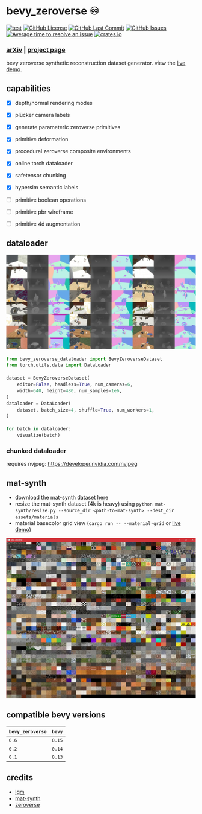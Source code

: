 # bevy_zeroverse ♾️

[![test](https://github.com/mosure/bevy_zeroverse/workflows/test/badge.svg)](https://github.com/Mosure/bevy_zeroverse/actions?query=workflow%3Atest)
[![GitHub License](https://img.shields.io/github/license/mosure/bevy_zeroverse)](https://raw.githubusercontent.com/mosure/bevy_zeroverse/main/LICENSE)
[![GitHub Last Commit](https://img.shields.io/github/last-commit/mosure/bevy_zeroverse)](https://github.com/mosure/bevy_zeroverse)
[![GitHub Issues](https://img.shields.io/github/issues/mosure/bevy_zeroverse)](https://github.com/mosure/bevy_zeroverse/issues)
[![Average time to resolve an issue](https://isitmaintained.com/badge/resolution/mosure/bevy_zeroverse.svg)](http://isitmaintained.com/project/mosure/bevy_zeroverse)
[![crates.io](https://img.shields.io/crates/v/bevy_zeroverse.svg)](https://crates.io/crates/bevy_zeroverse)

### [arXiv](https://arxiv.org/abs/) | [project page](https://mosure.github.io/bevy_zeroverse/project/index.html)</a>

bevy zeroverse synthetic reconstruction dataset generator. view the [live demo](https://mosure.github.io/bevy_zeroverse?yaw_speed=0.7&cameras_x=2&cameras_y=2&regenerate_ms=8000&plucker_visualization=true).


## capabilities

- [X] depth/normal rendering modes
- [X] plücker camera labels
- [X] generate parameteric zeroverse primitives
- [X] primitive deformation
- [x] procedural zeroverse composite environments
- [x] online torch dataloader
- [x] safetensor chunking
- [x] hypersim semantic labels
- [ ] primitive boolean operations
- [ ] primitive pbr wireframe
- [ ] primitive 4d augmentation


## dataloader

![Alt text](docs/bevy_zeroverse_dataloader_grid.webp)

```python
from bevy_zeroverse_dataloader import BevyZeroverseDataset
from torch.utils.data import DataLoader

dataset = BevyZeroverseDataset(
    editor=False, headless=True, num_cameras=6,
    width=640, height=480, num_samples=1e6,
)
dataloader = DataLoader(
    dataset, batch_size=4, shuffle=True, num_workers=1,
)

for batch in dataloader:
    visualize(batch)
```

### chunked dataloader

requires nvjpeg: https://developer.nvidia.com/nvjpeg


## mat-synth

- download the mat-synth dataset [here](https://huggingface.co/datasets/gvecchio/MatSynth/blob/main/scripts/download_dataset.py)
- resize the mat-synth dataset (4k is heavy) using `python mat-synth/resize.py --source_dir <path-to-mat-synth> --dest_dir assets/materials`
- material basecolor grid view (`cargo run -- --material-grid` or [live demo](https://mosure.github.io/bevy_zeroverse?material_grid=true))

![Alt text](docs/bevy_zeroverse_material_grid.webp)


## compatible bevy versions

| `bevy_zeroverse` | `bevy` |
| :--                       | :--    |
| `0.6`                     | `0.15` |
| `0.2`                     | `0.14` |
| `0.1`                     | `0.13` |


## credits

- [lgm](https://github.com/3DTopia/LGM)
- [mat-synth](https://huggingface.co/datasets/gvecchio/MatSynth)
- [zeroverse](https://github.com/desaixie/zeroverse)
